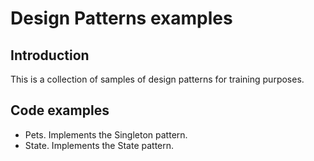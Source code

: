 # Design Patterns examples

## Introduction

This is a collection of samples of design patterns for training purposes.

## Code examples

- Pets. Implements the Singleton pattern.
- State. Implements the State pattern.
